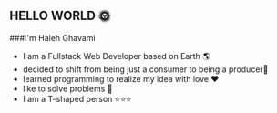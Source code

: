 ## HELLO WORLD :sun_with_face:
###I'm Haleh Ghavami
  + I am a Fullstack Web Developer based on Earth 🌎
  + decided to shift from being just a consumer to being a producer🌱
  + learned programming to realize my idea with love ❤️
  + like to solve problems 🔑
  + I am a T-shaped person ⭐⭐⭐
